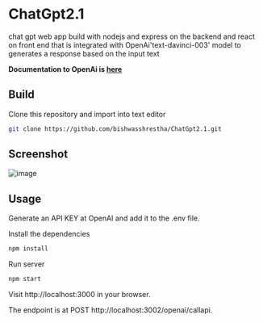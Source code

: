# ChatGpt2.1
chat gpt web app build with nodejs and express on the backend and react on front end
that is integrated with OpenAi'text-davinci-003' model to generates a response based on the input text

**Documentation to OpenAi is [here](https://platform.openai.com/docs/introduction)**
## Build
Clone this repository and import into text editor
```bash
git clone https://github.com/bishwasshrestha/ChatGpt2.1.git
```

## Screenshot
![image](https://user-images.githubusercontent.com/29711192/221233512-befedee7-98f0-460e-ae0b-49f4a9c104b9.png)

## Usage

Generate an API KEY at OpenAI and add it to the .env file.

Install the dependencies

 ``` bash
 npm install  
```
Run server

``` bash
npm start
```

Visit http://localhost:3000 in your browser.

The endpoint is at POST http://localhost:3002/openai/callapi.
